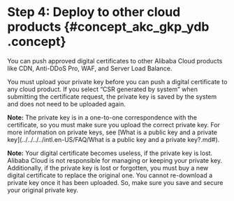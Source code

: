 # Step 4: Deploy to other cloud products {#concept_akc_gkp_ydb .concept}

You can push approved digital certificates to other Alibaba Cloud products like CDN, Anti-DDoS Pro, WAF, and Server Load Balance.

You must upload your private key before you can push a digital certificate to any cloud product. If you select “CSR generated by system” when submitting the certificate request, the private key is saved by the system and does not need to be uploaded again.

**Note:** The private key is in a one-to-one correspondence with the certificate, so you must make sure you upload the correct private key. For more information on private keys, see [What is a public key and a private key](../../../../intl.en-US/FAQ/What is a public key and a private key?.md#).

**Note:** Your digital certificate becomes useless, if the private key is lost. Alibaba Cloud is not responsible for managing or keeping your private key. Additionally, if the private key is lost or forgotten, you must buy a new digital certificate to replace the original one. You cannot re-download a private key once it has been uploaded. So, make sure you save and secure your original private key.

